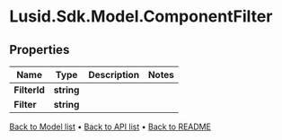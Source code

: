 # Lusid.Sdk.Model.ComponentFilter

## Properties

Name | Type | Description | Notes
------------ | ------------- | ------------- | -------------
**FilterId** | **string** |  | 
**Filter** | **string** |  | 

[Back to Model list](../README.md#documentation-for-models) &#8226; [Back to API list](../README.md#documentation-for-api-endpoints) &#8226; [Back to README](../README.md)

